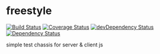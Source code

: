 # freestyle
[![Build Status](https://travis-ci.org/zanuka/freestyle.svg)](https://travis-ci.org/zanuka/freestyle) [![Coverage Status](https://coveralls.io/repos/zanuka/freestyle/badge.svg?branch=master&service=github)](https://coveralls.io/github/zanuka/freestyle?branch=master) [![devDependency Status](https://david-dm.org/shinnn/istanbul-coveralls/dev-status.svg)](https://david-dm.org/shinnn/istanbul-coveralls#info=devDependencies) [![Dependency Status](https://david-dm.org/zanuka/freestyle.svg)](https://david-dm.org/zanuka/freestyle)

simple test chassis for server & client js